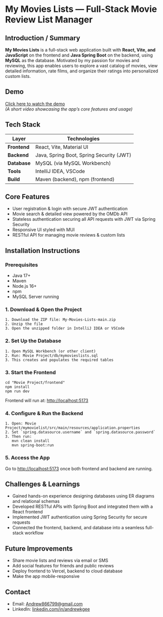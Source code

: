 # My Movies Lists — Full-Stack Movie Review List Manager

## Introduction / Summary

**My Movies Lists** is a full-stack web application built with **React, Vite, and JavaScript** on the frontend and **Java Spring Boot** on the backend, using **MySQL** as the database. Motivated by my passion for movies and reviewing, this app enables users to explore a vast catalog of movies, view detailed information, rate films, and organize their ratings into personalized custom lists.

## Demo

[Click here to watch the demo](https://youtu.be/9AYR0rqFDvc)  
*(A short video showcasing the app’s core features and usage)*

## Tech Stack

| Layer      | Technologies |
|------------|--------------|
| **Frontend**  | React, Vite, Material UI |
| **Backend**   | Java, Spring Boot, Spring Security (JWT) |
| **Database**  | MySQL (via MySQL Workbench) |
| **Tools**     | IntelliJ IDEA, VSCode |
| **Build**     | Maven (backend), npm (frontend) |

## Core Features

- User registration & login with secure JWT authentication  
- Movie search & detailed view powered by the OMDb API  
- Stateless authentication securing all API requests with JWT via Spring Security
- Responsive UI styled with MUI  
- RESTful API for managing movie reviews & custom lists  

## Installation Instructions

### Prerequisites

- Java 17+  
- Maven  
- Node.js 16+  
- npm  
- MySQL Server running

### 1. Download & Open the Project

```
1. Download the ZIP file: My-Movies-Lists-main.zip
2. Unzip the file
3. Open the unzipped folder in IntelliJ IDEA or VSCode
```

### 2. Set Up the Database

```
1. Open MySQL Workbench (or other client)
2. Run: Movie Project/db/mymovieslists.sql
3. This creates and populates the required tables
```

### 3. Start the Frontend

```
cd "Movie Project/frontend"
npm install
npm run dev
```
Frontend will run at: [http://localhost:5173](http://localhost:5173)

### 4. Configure & Run the Backend

```
1. Open: Movie Project/mymovielist/src/main/resources/application.properties
2. Set `spring.datasource.username` and `spring.datasource.password`
3. Then run:
   mvn clean install
   mvn spring-boot:run
```

### 5. Access the App

Go to [http://localhost:5173](http://localhost:5173) once both frontend and backend are running.

## Challenges & Learnings

- Gained hands-on experience designing databases using ER diagrams and relational schemas 
- Developed RESTful APIs with Spring Boot and integrated them with a React frontend
- Implemented JWT authentication using Spring Security for secure requests
- Connected the frontend, backend, and database into a seamless full-stack workflow

## Future Improvements

- Share movie lists and reviews via email or SMS  
- Add social features for friends and public reviews  
- Deploy frontend to Vercel, backend to cloud database  
- Make the app mobile-responsive

## Contact

- Email: [Andrew866799@gmail.com](mailto:Andrew866799@gmail.com)  
- LinkedIn: [linkedin.com/in/andrewkgee](https://www.linkedin.com/in/andrewkgee)
